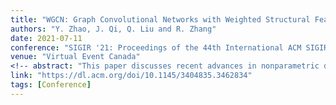 ```yaml
---
title: "WGCN: Graph Convolutional Networks with Weighted Structural Features"
authors: "Y. Zhao, J. Qi, Q. Liu and R. Zhang"
date: 2021-07-11
conference: "SIGIR '21: Proceedings of the 44th International ACM SIGIR Conference on Research and Development in Information Retrieval"
venue: "Virtual Event Canada"
<!-- abstract: "This paper discusses recent advances in nonparametric density estimation." -->
link: "https://dl.acm.org/doi/10.1145/3404835.3462834"
tags: [Conference]
---
```

